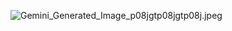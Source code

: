 ![Gemini_Generated_Image_p08jgtp08jgtp08j.jpeg](../../Downloads/Gemini_Generated_Image_p08jgtp08jgtp08j.jpeg)